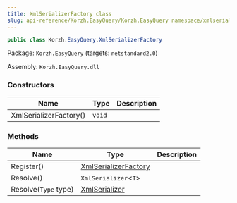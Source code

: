 ```yaml
---
title: XmlSerializerFactory class
slug: api-reference/Korzh.EasyQuery/Korzh.EasyQuery namespace/xmlserializerfactory-class
---
```



```csharp
public class Korzh.EasyQuery.XmlSerializerFactory

```
Package: `Korzh.EasyQuery` (targets: `netstandard2.0`)

Assembly: `Korzh.EasyQuery.dll`

### Constructors

| Name | Type | Description | 
| --- | --- | --- | 
| XmlSerializerFactory() | `void` |  | 


### Methods

| Name | Type | Description | 
| --- | --- | --- | 
| Register() | [XmlSerializerFactory](/api-reference/korzh-easyquery/korzh-easyquery-namespace/xmlserializerfactory-class) |  | 
| Resolve() | `XmlSerializer`&lt;`T`&gt; |  | 
| Resolve(`Type` type) | [XmlSerializer](/api-reference/korzh-easyquery/korzh-easyquery-namespace/xmlserializer-class) |  |